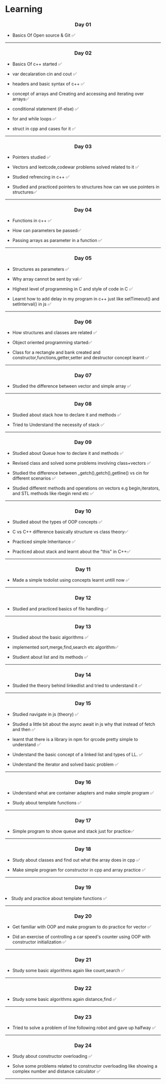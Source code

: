 <h1> Learning </h1>
<h3 align="center">Day 01</h3>
<ul>
<li>Basics Of Open source & Git ✅ </li>
</ul>
<hr>
<h3 align="center">Day 02</h3>
<ul>
<li>Basics Of c++ started ✅ </li>
</ul>
<ul>
<li>var decalaration cin and cout ✅ </li>
</ul>
<ul>
<li>headers and basic syntax of c++ ✅ </li>
</ul>
<ul>
<li>concept of arrays and Creating and accessing and iterating over arrays✅ </li>
</ul>
<ul>
<li>conditional statement (if-else) ✅ </li>
</ul>
<ul>
<li>for and while loops ✅ </li>
</ul>
<ul>
<li>struct in cpp and cases for it ✅ </li>
</ul>
<hr>
<h3 align="center">Day 03</h3>
<ul>
<li>Pointers studied ✅ </li>
</ul>
<ul>
<li>Vectors and leetcode,codewar problems solved related to it ✅ </li>
</ul>
<ul>
<li>Studied refrencing in c++ ✅ </li>
</ul>
<ul>
<li>Studied and practiced pointers to structures how can we use pointers in structures✅ </li>
</ul>
<hr>
<h3 align="center">Day 04</h3>
<ul>
<li>Functions in c++ ✅ </li>
</ul>
<ul>
<li>How can parameters be passed✅ </li>
</ul>
<ul>
<li>Passing arrays as parameter in a function ✅ </li>
</ul>
<hr>
<h3 align="center">Day 05</h3>
<ul>
<li>Structures as parameters ✅ </li>
</ul>
<ul>
<li>Why array cannot be sent by val✅ </li>
</ul>
<ul>
<li>Highest level of programming in C and style of code in C ✅ </li>
</ul>
<ul>
<li>Learnt how to add delay in my program in c++ just like setTimeout() and setInterval() in js ✅ </li>
</ul>
<hr>
<h3 align="center">Day 06</h3>
<ul>
<li>How structures and classes are related ✅ </li>
</ul>
<ul>
<li>Object oriented programming started✅ </li>
</ul>
<ul>
<li>Class for a rectangle and bank created and constructor,functions,getter,setter and destructor concept learnt ✅ </li>
</ul>
<hr>
<h3 align="center">Day 07</h3>
<ul>
<li>Studied the difference between vector and simple array ✅ </li>
</ul>
<hr>
<h3 align="center">Day 08</h3>
<ul>
<li>Studied about stack how to declare it and methods ✅ </li>
</ul>
<ul>
<li>Tried to Understand the necessity of stack ✅ </li>
</ul>
<hr>
<h3 align="center">Day 09</h3>
<ul>
<li>Studied about Queue how to declare it and methods ✅ </li>
</ul>
<ul>
<li> Revised class and solved some problems involving class+vectors ✅ </li>
</ul>
<ul>
<li> Studied the difference between _getch(),getch(),getline() vs cin for different scenarios ✅ </li>
</ul>
<ul>
<li> Studied different methods and operations on vectors e.g begin,iterators, and STL methods like rbegin rend etc ✅ </li>
</ul>
<hr>
<h3 align="center">Day 10</h3>
<ul>
<li>Studied about the types of OOP concepts  ✅ </li>
</ul>
<ul>
<li> C vs C++ difference basically structure vs class theory✅ </li>
</ul>
<ul>
<li>  Practiced simple Inheritance ✅ </li>
</ul>
<ul>
<li> Practiced about stack and learnt about the "this" in C++✅ </li>
</ul>
<hr>
<h3 align="center">Day 11</h3>
<ul>
<li>Made a simple todolist using concepts learnt untill now  ✅ </li>
</ul>
<hr>
<h3 align="center">Day 12</h3>
<ul>
<li>Studied and practiced basics of file  handling  ✅ </li>
</ul>
<hr>
<h3 align="center">Day 13</h3>
<ul>
<li>Studied about the basic algorithms ✅ </li>
</ul>
<ul>
<li> implemented sort,merge,find,search etc algorithm✅ </li>
</ul>
<ul>
<li>  Studient about list and its methods  ✅ </li>
</ul>
<hr>
<h3 align="center">Day 14</h3>
<ul>
<li>Studied the theory behind linkedlist and tried to understand it ✅ </li>
</ul>
<hr>

<h3 align="center">Day 15</h3>
<ul>
<li>Studied navigate in js (theory) ✅ </li>
</ul>
<ul>
<li>Studied a little bit about the async await in js why that instead of fetch and then ✅ </li>
</ul>
<ul>
<li>learnt that there is a library in npm for qrcode pretty simple to understand ✅ </li>
</ul>
<ul>
<li>Understand the basic concept of a  linked list and types of LL. ✅ </li>
</ul>
<ul>
<li>Understand the iterator and solved basic problem  ✅ </li>
</ul>
<hr>
<h3 align="center">Day 16</h3>
<ul>
<li>Understand what are container adapters and make simple program ✅ </li>
</ul>
<ul>
<li>Study about template functions ✅ </li>
</ul>
<hr>
<h3 align="center">Day 17</h3>
<ul>
<li>Simple program to show queue and stack just for practice✅ </li>
</ul>
<hr>
<h3 align="center">Day 18</h3>
<ul>
<li>Study about classes and find out what the array does in cpp ✅ </li>
</ul>
<ul>
<li>Make simple program for constructor in cpp and array practice ✅ </li>
</ul>
<hr>
<h3 align="center">Day 19</h3>
<li>Study and practice about template functions ✅ </li>
</ul>
<hr>
<h3 align="center">Day 20</h3>
<ul>
<li>Get familiar with OOP and make program to do practice for vector ✅ </li>
</ul>
<ul>
<li>Did an exercise of controlling a car speed's counter using OOP with constructor initialization ✅ </li>
</ul>
<hr>
<h3 align="center">Day 21</h3>
<ul>
<li>Study some basic algorithms again like count,search  ✅ </li>
</ul>
<hr>
<h3 align="center">Day 22</h3>
<ul>
<li>Study some basic algorithms again distance,find ✅ </li>
</ul>
<hr>
<h3 align="center">Day 23</h3>
<ul>
<li>Tried to solve a problem of line following robot and gave up halfway ✅ </li>
</ul>
<hr>
<h3 align="center">Day 24</h3>
<ul>
<li>Study about constructor overloading ✅ </li>
</ul>
<ul>
<li>Solve some problems related to constructor overloading like showing a complex number and distance calculator  ✅ </li>
</ul>
<hr>



